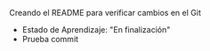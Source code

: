 Creando el README para verificar cambios en el Git
- Estado de Aprendizaje: "En finalización"
- Prueba commit
